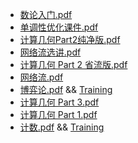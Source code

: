 - [数论入门.pdf](数论入门.pdf)
- [单调性优化课件.pdf](单调性优化课件.pdf)
- [计算几何Part2纯净版.pdf](计算几何Part2纯净版.pdf)
- [网络流选讲.pdf](网络流选讲.pdf)
- [计算几何 Part 2 省流版.pdf](计算几何Part2省流版.pdf)
- [网络流.pdf](网络流.pdf)
- [博弈论.pdf](博弈论.pdf) && [Training](https://www.luogu.com.cn/training/572721)
- [计算几何 Part 3.pdf](计算几何Part3.pdf)
- [计算几何 Part 1.pdf](计算几何Part1.pdf)
- [计数.pdf](计数.pdf) && [Training](https://www.luogu.com.cn/training/572697)
